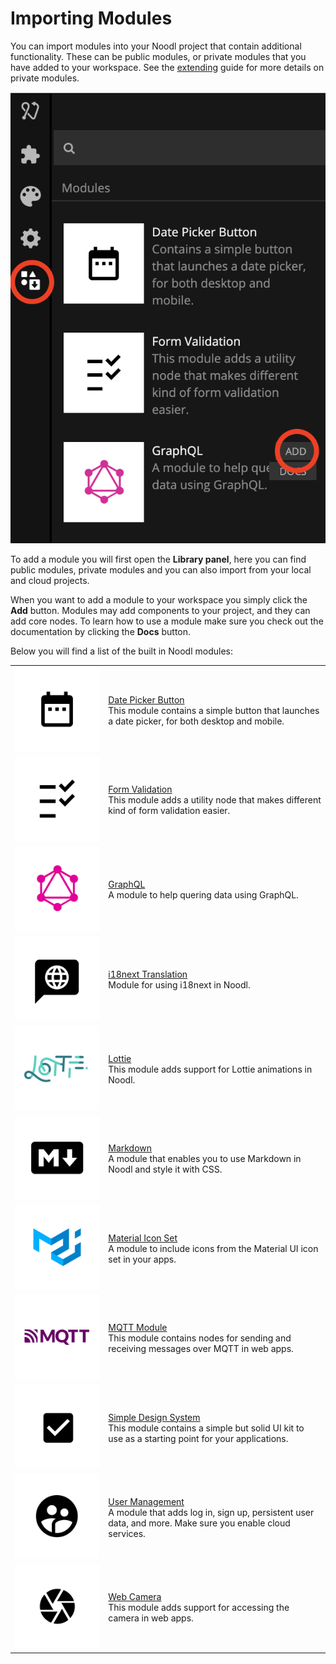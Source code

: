 # Importing Modules

You can import modules into your Noodl project that contain additional functionality. These can be public modules, or private modules that you have added to your workspace. See the [extending](/extending/README) guide for more details on private modules.

![](modules-1.png ':class=img-size-m')

To add a module you will first open the **Library panel**, here you can find public modules, private modules and you can also import from your local and cloud projects.

When you want to add a module to your workspace you simply click the **Add** button. Modules may add components to your project, and they can add core nodes. To learn how to use a module make sure you check out the documentation by clicking the **Docs** button.

Below you will find a list of the built in Noodl modules:

<table class="modules-table">
    <tr>
        <td><img src="/modules/datepicker-button/DatePickerModule.png"></img></td>
        <td><a href="#/modules/datepicker-button/">Date Picker Button</a><br>This module contains a simple button that launches a date picker, for both desktop and mobile.</td>
    </tr>
    <tr>
        <td><img src="/modules/validation/FormValidationModule.png"></img></td>
        <td><a href="#/modules/validation/">Form Validation</a><br>This module adds a utility node that makes different kind of form validation easier.</td>
    </tr>
    <tr>
        <td><img src="/modules/graphql/GraphQLModule.png"></img></td>
        <td><a href="#/modules/graphql/">GraphQL</a><br>A module to help quering data using GraphQL.</td>
    </tr>
    <tr>
        <td><img src="/modules/i18next/i8nextModule.png"></img></td>
        <td><a href="#/modules/i18next/">i18next Translation</a><br>Module for using i18next in Noodl.</td>
    </tr>
    <tr>
        <td><img src="/modules/lottie/LottieModule.png"></img></td>
        <td><a href="#/modules/lottie/">Lottie</a><br>This module adds support for Lottie animations in Noodl.</td>
    </tr>
    <tr>
        <td><img src="/modules/markdown/MarkdownModule.png"></img></td>
        <td><a href="#/modules/markdown/">Markdown</a><br>A module that enables you to use Markdown in Noodl and style it with CSS.</td>
    </tr> 
    <tr>
        <td><img src="/modules/mui-icons/MaterialIconModule.png"></img></td>
        <td><a href="#/modules/mui-icons/">Material Icon Set</a><br>A module to include icons from the Material UI icon set in your apps.</td>
    </tr>    
    <tr>
        <td><img src="/modules/mqtt/MQTTModule.png"></img></td>
        <td><a href="#/modules/mqtt/">MQTT Module</a><br>This module contains nodes for sending and receiving messages over MQTT in web apps.</td>
    </tr>
    <tr>
        <td><img src="/modules/sds-v3/SDSModule.png"></img></td>
        <td><a href="#/modules/sds-v3/">Simple Design System</a><br>This module contains a simple but solid UI kit to use as a starting point for your applications.</td>
    </tr>
    <tr>
        <td><img src="/modules/cloud-services-user-management/UserManagementModule.png"></img></td>
        <td><a href="#/modules/cloud-services-user-management/">User Management</a><br>A module that adds log in, sign up, persistent user data, and more. Make sure you enable cloud services.</td>
    </tr>
    <tr>
        <td><img src="/modules/webcamera/WebcameraModule.png"></img></td>
        <td><a href="#/modules/webcamera/">Web Camera</a><br>This module adds support for accessing the camera in web apps.</td>
    </tr>
    <!--<tr>
        <td><img src="/modules/mapbox/MapboxModule.png"></img></td>
        <td><a href="#/modules/mapbox/">Mapbox</a><br>This module adds support for maps and location technology through Mapbox.</td>
    </tr>  -->
    <!--<tr>
        <td><img src="/modules/chartjs/ChartJSModule.png"></img></td>
        <td><a href="#/modules/chartjs/">Chart.js</a><br>A simple and flexible way to do charts and visualizations in Noodl.</td>
    </tr>  -->
        
</table>

